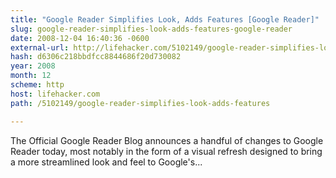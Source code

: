 ```yaml
---
title: "Google Reader Simplifies Look, Adds Features [Google Reader]"
slug: google-reader-simplifies-look-adds-features-google-reader
date: 2008-12-04 16:40:36 -0600
external-url: http://lifehacker.com/5102149/google-reader-simplifies-look-adds-features
hash: d6306c218bbdfcc8844686f20d730082
year: 2008
month: 12
scheme: http
host: lifehacker.com
path: /5102149/google-reader-simplifies-look-adds-features

---
```


The Official Google Reader Blog announces a handful of changes to Google Reader today, most notably in the form of a visual refresh designed to bring a more streamlined look and feel to Google's...
